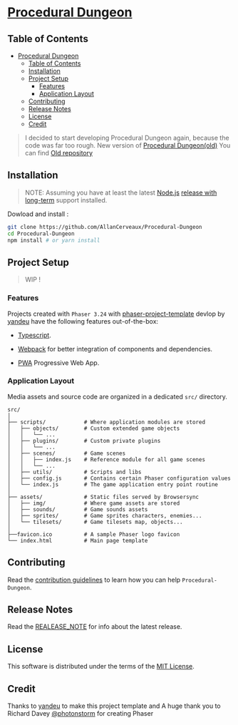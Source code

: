# [Procedural Dungeon](https://callan.fr/)

## Table of Contents

- [Procedural Dungeon](#procedural-dungeon)
  - [Table of Contents](#table-of-contents)
  - [Installation](#installation)
  - [Project Setup](#project-setup)
    - [Features](#features)
    - [Application Layout](#application-layout)
  - [Contributing](#contributing)
  - [Release Notes](#release-notes)
  - [License](#license)
  - [Credit](#credit)

> I decided to start developing Procedural Dungeon again, because the code was
> far too rough.
> New version of [Procedural Dungeon(old)](http://procedural-dungeon.surge.sh)
> You can find [Old repository](https://github.com/AllanCerveaux/Old-Procedural-Dungeon)

## Installation

> NOTE: Assuming you have at least the latest [Node.js](https://nodejs.org/) [release with long-term](https://nodejs.org/en/about/releases/) support installed.

Dowload and install :

```sh
git clone https://github.com/AllanCerveaux/Procedural-Dungeon
cd Procedural-Dungeon
npm install # or yarn install
```
## Project Setup

> WIP !

### Features

Projects created with `Phaser 3.24` with [phaser-project-template](https://github.com/yandeu/phaser-project-template/) devlop by [yandeu](https://github.com/yandeu/) have the following features out-of-the-box:

- [Typescript](https://www.typescriptlang.org/).

- [Webpack](https://webpack.js.org/) for better integration of components and dependencies.

- [PWA](https://developer.mozilla.org/fr/docs/Web/Progressive_web_apps) Progressive Web App.

### Application Layout

Media assets and source code are organized in a dedicated `src/` directory.

```
src/
│
├── scripts/            # Where application modules are stored
│   ├── objects/        # Custom extended game objects
│   │   └── ...
│   ├── plugins/        # Custom private plugins
│   │   └── ...
│   ├── scenes/         # Game scenes
│   │   ├── index.js    # Reference module for all game scenes
│   │   └── ...
│   ├── utils/          # Scripts and libs
│   ├── config.js       # Contains certain Phaser configuration values
│   └── index.js        # The game application entry point routine
│
├── assets/             # Static files served by Browsersync
│   ├── img/            # Where game assets are stored
│   ├── sounds/         # Game sounds assets
│   ├── sprites/        # Game sprites characters, enemies...
│   └── tilesets/       # Game tilesets map, objects...
│
├──favicon.ico          # A sample Phaser logo favicon
└── index.html          # Main page template
```

## Contributing

Read the [contribution guidelines](https://github.com/AllanCerveaux/Procedural-Dungeon/blob/master/.github/CONTRIBUTING.md) to learn how you can help `Procedural-Dungeon`.

## Release Notes

Read the [REALEASE_NOTE](https://github.com/AllanCerveaux/Procedural-Dungeon/blob/master/RELEASE_NOTE.md) for info about the latest release.

## License

This software is distributed under the terms of the [MIT License](https://github.com/AllanCerveaux/Procedural-Dungeon/blob/master/LISCENCE.md).

## Credit

Thanks to [yandeu](https://github.com/yandeu/) to make this project template and
A huge thank you to Richard Davey [@photonstorm](https://github.com/photonstorm) for creating Phaser

